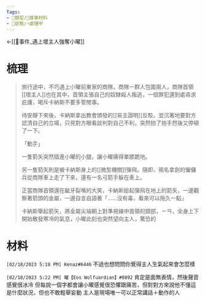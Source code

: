 ```yaml
---
Tags:
- 📎類型/🧱故事材料
- 📎狀態/⚡處理中
---
```

←[[📄事件_遇上壞主人強奪小曜]]

# 梳理
>旅行途中，不巧遇上小曜前東家的商隊，商隊一群人包圍兩人，商隊首領[[壞主人]]也在其中，首領主張自己的奴隸殺人叛逃，一個罪犯還到處尋求庇護，喝斥卡納斯不要多管閒事。
>
>待安靜下來後，卡納斯拿出教會頒發的[[易主證明]]反駁，並沉著地要對方認清自己的立場，只見對方眼看談判對自己不利，突然拍了拍手然後又停頓了一下。
>
>「動手」
>
>一隻箭矢突然插進小曜的小腿，讓小曜痛得單膝跪地。
>
>另一隻箭矢則是被卡納斯身上的[[微型機關]]彈飛。隨即，兩名拿劍的僱傭兵從商隊車上走了下來，還有一名弓箭手躲在車上。
>
>正當商隊首領還在齜牙裂嘴的大笑，卡納斯撿起彈飛在地上的箭矢，一邊觀察著箭頭的金屬，一邊自言自語著「……沒有毒，看來可以拖久一點」
>
>卡納斯舉起箭矢，將金屬尖端朝上對準視線中首領的頸部，ㄧㄢ，全身上下開始散發寒冷的氣息，小曜此刻也突然望向主人，驚恐的
>
>
> 

# 材料
`[02/18/2023 5:18 PM] Kenaz#6446`
不過也想問問你覺得主人生氣起來會怎麼樣


`[02/18/2023 5:22 PM] 曜【Eos Wolfuardian】#0892`
肯定是面無表情，然後聲音感覺很冰冷
但每說一個字都會讓小曜感覺很恐懼跟痛苦，但對對方來說他不懂這是什麼狀況，但也不敢輕舉妄動
主人是現場唯一可以正常講話＋動作的人


